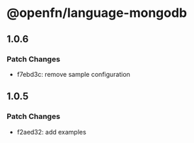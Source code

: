 # @openfn/language-mongodb

## 1.0.6

### Patch Changes

- f7ebd3c: remove sample configuration

## 1.0.5

### Patch Changes

- f2aed32: add examples
